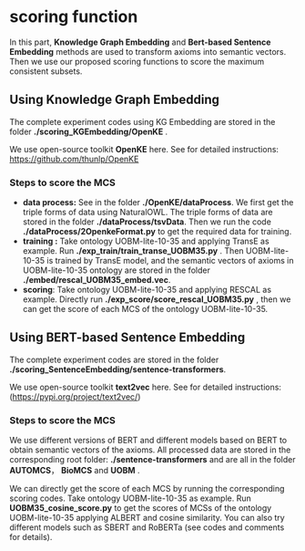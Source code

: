 # scoring function

In this part, **Knowledge Graph Embedding** and **Bert-based Sentence Embedding** methods are used to transform axioms into semantic vectors. Then we use our proposed scoring functions to score the maximum consistent subsets.



## Using Knowledge Graph Embedding

The complete experiment codes using KG Embedding are stored in the folder **./scoring_KGEmbedding/OpenKE** .

We use open-source toolkit **OpenKE** here.  See for detailed instructions: https://github.com/thunlp/OpenKE



### Steps to score the MCS

- **data process:**  See in the folder **./OpenKE/dataProcess**.  We first get the triple forms of data using NaturalOWL. The triple forms of data are stored in the folder **./dataProcess/tsvData**. Then we run the code **./dataProcess/2OpenkeFormat.py** to get the required data for training.
- **training :**  Take ontology UOBM-lite-10-35 and applying TransE as example. Run **./exp_train/train_transe_UOBM35.py** .  Then UOBM-lite-10-35  is trained by TransE model, and the semantic vectors of axioms in UOBM-lite-10-35 ontology are stored in the folder **./embed/rescal_UOBM35_embed.vec**.
- **scoring**: Take ontology UOBM-lite-10-35 and applying RESCAL as example. Directly run **./exp_score/score_rescal_UOBM35.py** , then we can get the score of each MCS of the ontology UOBM-lite-10-35. 



## Using BERT-based Sentence Embedding

The complete experiment codes are stored in the folder **./scoring_SentenceEmbedding/sentence-transformers**.

We use open-source toolkit **text2vec** here.   See for detailed instructions: (https://pypi.org/project/text2vec/)



### Steps to score the MCS

We use different versions of BERT and different models based on BERT to obtain semantic vectors of the axioms. All processed data are stored in the corresponding root folder: **./sentence-transformers** and are all in the folder **AUTOMCS**， **BioMCS** and **UOBM** . 

We can directly get the score of each MCS by running the corresponding scoring codes. Take ontology UOBM-lite-10-35 as example. Run **UOBM35_cosine_score.py** to get the scores of MCSs of the ontology UOBM-lite-10-35 applying ALBERT and cosine similarity. You can also try different models such as SBERT and RoBERTa (see codes and comments for details). 

